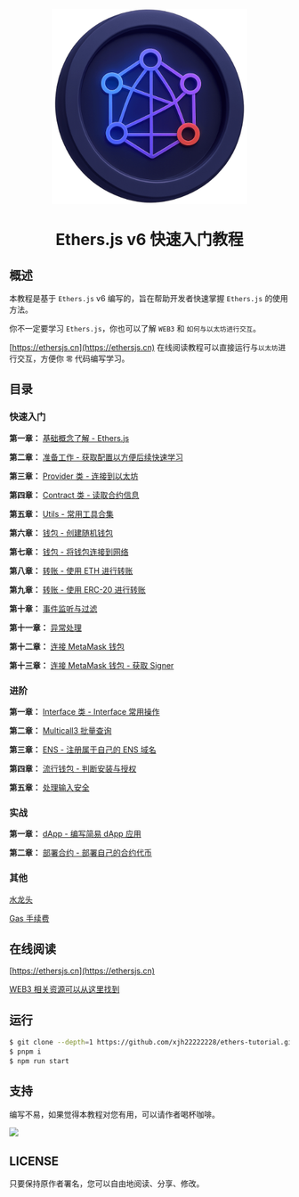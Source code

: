 <p align="center">
  <img src="./static/img/logo.png" width="350" />
  <h1 align="center">Ethers.js v6 快速入门教程</h1>
</p>

## 概述

本教程是基于 `Ethers.js` v6 编写的，旨在帮助开发者快速掌握 `Ethers.js` 的使用方法。

你不一定要学习 `Ethers.js`，你也可以了解 `WEB3` 和 `如何与以太坊进行交互`。

[https://ethersjs.cn](https://ethersjs.cn) 在线阅读教程可以直接运行与`以太坊`进行交互，方便你 `零` 代码编写学习。

## 目录

### 快速入门

**第一章：** [基础概念了解 - Ethers.js](./docs/basic/index.md)

**第二章：** [准备工作 - 获取配置以方便后续快速学习](./docs/ready/index.md)

**第三章：** [Provider 类 - 连接到以太坊](./docs/provider/index.mdx)

**第四章：** [Contract 类 - 读取合约信息](./docs/contract/index.mdx)

**第五章：** [Utils - 常用工具合集](./docs/utils/index.md)

**第六章：** [钱包 - 创建随机钱包](./docs/wallet/createWallet.mdx)

**第七章：** [钱包 - 将钱包连接到网络](./docs/wallet/connectWalletProvider.mdx)

**第八章：** [转账 - 使用 ETH 进行转账](./docs/transaction/transactionEth/index.mdx)

**第九章：** [转账 - 使用 ERC-20 进行转账](./docs/transaction/transactionERC20/index.mdx)

**第十章：** [事件监听与过滤](./docs/events/index.mdx)

**第十一章：** [异常处理](./docs/exception/index.mdx)

**第十二章：** [连接 MetaMask 钱包](./docs/metaMask/index.mdx)

**第十三章：** [连接 MetaMask 钱包 - 获取 Signer](./docs/metaMask/index.mdx)

### 进阶

**第一章：** [Interface 类 - Interface 常用操作](./docs/advanced/interface/index.mdx)

**第二章：** [Multicall3 批量查询](./docs/advanced/multicallQuery/index.mdx)

**第三章：** [ENS - 注册属于自己的 ENS 域名](./docs/advanced/ens/index.md)

**第四章：** [流行钱包 - 判断安装与授权](./docs/advanced/multipleWallets/index.mdx)

**第五章：** [处理输入安全](./docs/advanced/security/index.mdx)

### 实战

**第一章：** [dApp - 编写简易 dApp 应用](./docs/combat/dApp/index.mdx)

**第二章：** [部署合约 - 部署自己的合约代币](./docs/combat/contractDepoly/index.mdx)

### 其他

[水龙头](./docs/other/faucet/index.md)

[Gas 手续费](./docs/other/gas/index.md)

## 在线阅读

[https://ethersjs.cn](https://ethersjs.cn)

[WEB3 相关资源可以从这里找到](https://nav3.cn/#/?id=25)

## 运行

```bash
$ git clone --depth=1 https://github.com/xjh22222228/ethers-tutorial.git
$ pnpm i
$ npm run start
```

<!-- ## 交流

<img src="./media/qq.jpg" width="300"> -->

## 支持

编写不易，如果觉得本教程对您有用，可以请作者喝杯咖啡。

<img src="https://gcore.jsdelivr.net/gh/xjh22222228/public@gh-pages/img/32.png" width="600">

## LICENSE

只要保持原作者署名，您可以自由地阅读、分享、修改。
